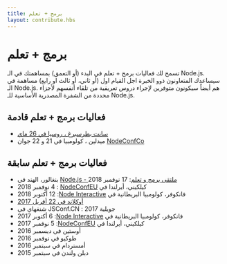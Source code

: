 ```yaml
---
title: برمج + تعلم
layout: contribute.hbs
---
```


#  برمج + تعلم

تسمح لك فعاليات برمج + تعلم في البدء (أو التعمق) بمساهمتك في الـ Node.js. سيساعدك المتعاونون ذوو الخبرة اجل القيام اول (أو ثاني، أو ثالث او رابع) مساهمة في الـ Node.js. هم أيضاً سيكونون متوفرين لإجراء دروس تعريفية من تلقاء أنفسهم لأجزاء محددة من الشفرة المصدرية الأساسية للـ Node.js.


## فعاليات برمج + تعلم قادمة

- [سانت بطرسبرغ ، روسيا في 26 ماي](https://medium.com/piterjs/code-learn-ce20d330530f) 
- ميدلين ، كولومبيا في 21 و 22 جوان [NodeConfCo](https://colombia.nodeconf.com/)

##  فعاليات برمج + تعلم سابقة 

- بنغالور، الهند في [Node.js - ملتقى برمج و تعلم](https://www.meetup.com/Polyglot-Languages-Runtimes-Java-JVM-nodejs-Swift/events/256057028/): 17 نوفمبر 2018
- كيلكيني، أيرلندا في [<span dir="rtl">NodeConfEU</span>](https://www.nodeconf.eu/) : 4 نوفمبر 2018
- فانكوفر، كولومبيا البريطانية في [<span dir="rtl">Node Interactive</span>](https://events.linuxfoundation.org/events/node-js-interactive-2018/): 12 أكتوبر 2018
- [أوكلاند في 22 أفريل 2017](https://medium.com/the-node-js-collection/code-learn-learn-how-to-contribute-to-node-js-core-8a2dbdf9be45)
- شنغهاي في JSConf.CN : جويلية 2017
- فانكوفر، كولومبيا البريطانية في [<span dir="rtl">Node Interactive</span>](http://events.linuxfoundation.org/events/node-interactive): 6 أكتوبر 2017
- كيلكيني، أيرلندا في [<span dir="rtl">NodeConfEU</span>](https://www.nodeconf.eu/): 5 نوفمبر 2017
- أوستين في ديسمبر 2016
- طوكيو في نوفمبر 2016
- أمستردام في سبتمبر 2016
- دبلن ولندن في سبتمبر 2015
